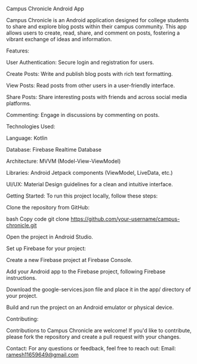 Campus Chronicle Android App 

Campus Chronicle is an Android application designed for college students to share and explore blog posts within their campus community. This app allows users to create, read, share, and comment on posts, fostering a vibrant exchange of ideas and information.

Features:

User Authentication: Secure login and registration for users.

Create Posts: Write and publish blog posts with rich text formatting.

View Posts: Read posts from other users in a user-friendly interface.

Share Posts: Share interesting posts with friends and across social media platforms.

Commenting: Engage in discussions by commenting on posts.


Technologies Used:

Language: Kotlin

Database: Firebase Realtime Database

Architecture: MVVM (Model-View-ViewModel)

Libraries: Android Jetpack components (ViewModel, LiveData, etc.)

UI/UX: Material Design guidelines for a clean and intuitive interface.



Getting Started:
To run this project locally, follow these steps:

Clone the repository from GitHub:

bash
Copy code
git clone https://github.com/your-username/campus-chronicle.git

Open the project in Android Studio.


Set up Firebase for your project:

Create a new Firebase project at Firebase Console.

Add your Android app to the Firebase project, following Firebase instructions.

Download the google-services.json file and place it in the app/ directory of your project.

Build and run the project on an Android emulator or physical device.


Contributing:

Contributions to Campus Chronicle are welcome! If you'd like to contribute, please fork the repository and create a pull request with your changes.



Contact:
For any questions or feedback, feel free to reach out:
Email: ramesh11659649@gmail.com
